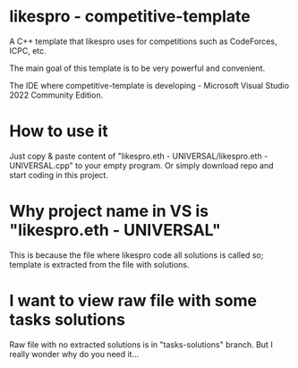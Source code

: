 # likespro - competitive-template
A C++ template that likespro uses for competitions such as CodeForces, ICPC, etc.

The main goal of this template is to be very powerful and convenient.

The IDE where competitive-template is developing - Microsoft Visual Studio 2022 Community Edition.

# How to use it
Just copy & paste content of "likespro.eth - UNIVERSAL/likespro.eth - UNIVERSAL.cpp" to your empty program. Or simply download repo and start coding in this project.

# Why project name in VS is "likespro.eth - UNIVERSAL"
This is because the file where likespro code all solutions is called so; template is extracted from the file with solutions.

# I want to view raw file with some tasks solutions
Raw file with no extracted solutions is in "tasks-solutions" branch. But I really wonder why do you need it...
